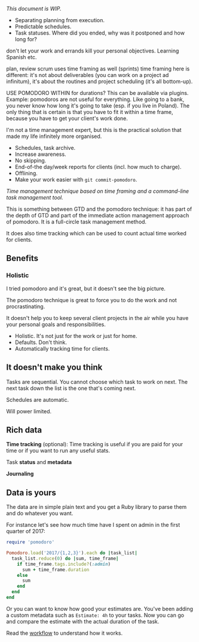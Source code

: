 _This document is WIP._

- Separating planning from execution.
- Predictable schedules.
- Task statuses. Where did you ended, why was it postponed and how long for?

don't let your work and errands kill your personal objectives. Learning Spanish etc.

plan, review
scrum uses time framing as well (sprints)
time framing here is different: it's not about deliverables (you can work on a project ad infinitum), it's about the routines and project scheduling (it's all bottom-up).

USE POMODORO WITHIN for durations? This can be available via plugins.
Example: pomodoros are not useful for everything. Like going to a bank,
you never know how long it's going to take (esp. if you live in Poland).
The only thing that is certain is that you have to fit it within a time frame,
because you have to get your client's work done.

I'm not a time management expert, but this is the practical solution that made my life infinitely more organised.

- Schedules, task archive.
- Increase awareness.
- No skipping.
- End-of-the day/week reports for clients (incl. how much to charge).
- Offlining.
- Make your work easier with `git commit-pomodoro`.


_Time management technique based on time framing and a command-line task management tool._

This is something between GTD and the pomodoro technique: it has part of the depth of GTD and part of the immediate action management approach of pomodoro. It is a full-circle task management method.

It does also time tracking which can be used to count actual time worked for clients.

## Benefits

### Holistic

I tried pomodoro and it's great, but it doesn't see the big picture.

The pomodoro technique is great to force you to do the work and not procrastinating.

It doesn't help you to keep several client projects in the air while you have your
personal goals and responsibilities.

- Holistic. It's not just for the work or just for home.
- Defaults. Don't think.
- Automatically tracking time for clients.

## It doesn't make you think

Tasks are sequential. You cannot choose which task to work on next. The next task down the list is the one that's coming next.

Schedules are automatic.

Will power limited.

## Rich data

**Time tracking** (optional): Time tracking is useful if you are paid for your time or if you want to run any useful stats.

Task **status** and **metadata**

**Journaling**

## Data is yours

The data are in simple plain text and you get a Ruby library to parse them and do whatever you want.

For instance let's see how much time have I spent on admin in the first quarter of 2017:

```ruby
require 'pomodoro'

Pomodoro.load('2017/{1,2,3}').each do |task_list|
  task_list.reduce(0) do |sum, time_frame|
    if time_frame.tags.include?(:admin)
      sum + time_frame.duration
    else
      sum
    end
  end
end
```

Or you can want to know how good your estimates are. You've been adding a custom
metadata such as `Estimate: 4h` to your tasks. Now you can go and compare the estimate
with the actual duration of the task.

Read the [workflow](https://github.com/botanicus/pomodoro/blob/master/doc/workflow.md)
to understand how it works.
